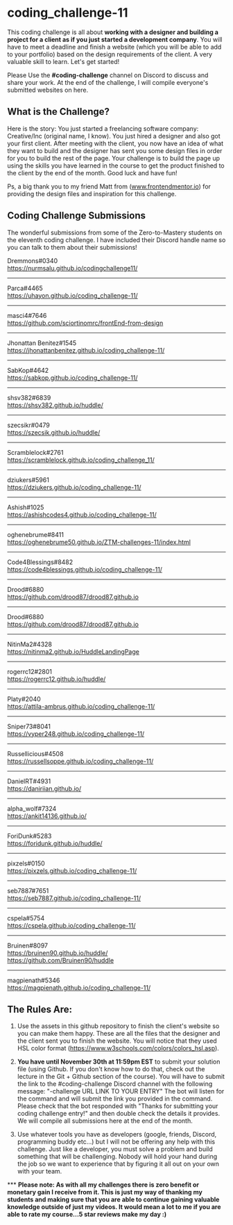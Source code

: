 # coding_challenge-11

This coding challenge is all about **working with a designer and building a project for a client as if you just started a development company**. You will have to meet a deadline and finish a website (which you will be able to add to your portfolio) based on the design requirements of the client. A very valuable skill to learn. Let's get started!

Please Use the **#coding-challenge** channel on Discord to discuss and share your work. At the end of the challenge, I will compile everyone's submitted websites on here.

## What is the Challenge?
Here is the story: You just started a freelancing software company: Creative/Inc (original name, I know). You just hired a designer and also got your first client. After meeting with the client, you now have an idea of what they want to build and the designer has sent you some design files in order for you to build the rest of the page. Your challenge is to build the page up using the skills you have learned in the course to get the product finished to the client by the end of the month. Good luck and have fun!  

Ps, a big thank you to my friend Matt from (www.frontendmentor.io) for providing the design files and inspiration for this challenge. 

## Coding Challenge Submissions
The wonderful submissions from some of the Zero-to-Mastery students on the eleventh coding challenge. I have included their Discord handle name so you can talk to them about their submissions!

Dremmons#0340  
https://nurmsalu.github.io/codingchallenge11/  
  
----  
Parca#4465  
https://uhayon.github.io/coding_challenge-11/  
  
----  
masci4#7646  
https://github.com/sciortinomrc/frontEnd-from-design  
  
----  
Jhonattan Benitez#1545  
https://jhonattanbenitez.github.io/coding_challenge-11/  
  
----  
SabKop#4642  
https://sabkop.github.io/coding_challenge-11/  
  
----  
shsv382#6839  
https://shsv382.github.io/huddle/  
  
----  
szecsikr#0479  
https://szecsik.github.io/huddle/  
  
----  
Scramblelock#2761  
https://scramblelock.github.io/coding_challenge_11/  
  
----  
dziukers#5961  
https://dziukers.github.io/coding_challenge-11/  
  
----  
Ashish#1025  
https://ashishcodes4.github.io/coding_challenge-11/  
  
----  
oghenebrume#8411  
https://oghenebrume50.github.io/ZTM-challenges-11/index.html  
  
----  
Code4Blessings#8482  
https://code4blessings.github.io/coding_challenge-11/  
  
----  
Drood#6880  
https://github.com/drood87/drood87.github.io  
  
----  
Drood#6880  
https://github.com/drood87/drood87.github.io  
  
----  
NitinMa2#4328  
https://nitinma2.github.io/HuddleLandingPage  
  
----  
rogerrc12#2801  
https://rogerrc12.github.io/huddle/  
  
----  
Platy#2040  
https://attila-ambrus.github.io/coding_challenge-11/  
  
----  
Sniper73#8041  
https://vyper248.github.io/coding_challenge-11/  
  
----  
Russellicious#4508  
https://russellsoppe.github.io/coding_challenge-11/  
  
----  
DanielRT#4931  
https://daniriian.github.io/  
  
----  
alpha_wolf#7324  
https://ankit14136.github.io/  
  
----  
ForiDunk#5283  
https://foridunk.github.io/huddle/  
  
----  
pixzels#0150  
https://pixzels.github.io/coding_challenge-11/  
  
----  
seb7887#7651  
https://seb7887.github.io/coding_challenge-11/  
  
----  
cspela#5754  
https://cspela.github.io/coding_challenge-11/  
  
----  
Bruinen#8097  
https://bruinen90.github.io/huddle/  
https://github.com/Bruinen90/huddle  
  
----  
magpienath#5346  
https://magpienath.github.io/coding_challenge-11/  
  

## The Rules Are:

1. Use the assets in this github repository to finish the client's website so you can make them happy. These are all the files that the designer and the client sent you to finish the website. You will notice that they used HSL color format (https://www.w3schools.com/colors/colors_hsl.asp). 

2. **You have until November 30th at 11:59pm EST** to submit your solution file (using Github. If you don't know how to do that, check out the lecture in the Git + Github section of the course). You will have to submit the link to the #coding-challenge Discord channel with the following message: "-challenge URL LINK TO YOUR ENTRY"
The bot will listen for the command and will submit the link you provided in the command. Please check that the bot responded with "Thanks for submitting your coding challenge entry!" and then double check the details it provides. We will compile all submissions here at the end of the month.

3. Use whatever tools you have as developers (google, friends, Discord, programming buddy etc...) but I will not be offering any help with this challenge. Just like a developer, you must solve a problem and build something that will be challenging. Nobody will hold your hand during the job so we want to experience that by figuring it all out on your own with your team. 

*** **Please note: As with all my challenges there is zero benefit or monetary gain I receive from it. This is just my way of thanking my students and making sure that you are able to continue gaining valuable knowledge outside of just my videos. It would mean a lot to me if you are able to rate my course...5 star reviews make my day :)**


